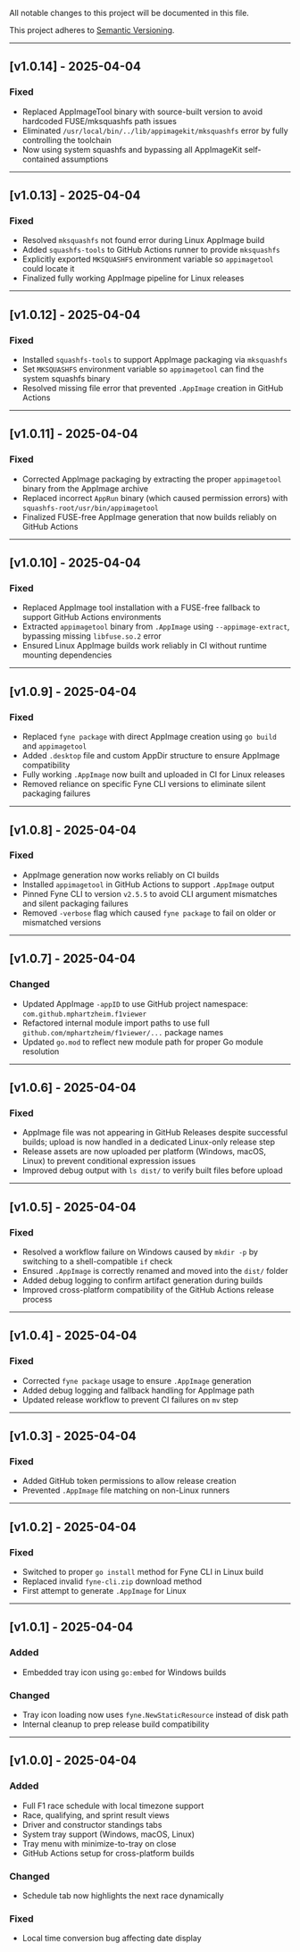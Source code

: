 All notable changes to this project will be documented in this file.

This project adheres to [Semantic Versioning](https://semver.org).

---

## [v1.0.14] - 2025-04-04

### Fixed
- Replaced AppImageTool binary with source-built version to avoid hardcoded FUSE/mksquashfs path issues
- Eliminated `/usr/local/bin/../lib/appimagekit/mksquashfs` error by fully controlling the toolchain
- Now using system squashfs and bypassing all AppImageKit self-contained assumptions

---

## [v1.0.13] - 2025-04-04

### Fixed
- Resolved `mksquashfs` not found error during Linux AppImage build
- Added `squashfs-tools` to GitHub Actions runner to provide `mksquashfs`
- Explicitly exported `MKSQUASHFS` environment variable so `appimagetool` could locate it
- Finalized fully working AppImage pipeline for Linux releases

---

## [v1.0.12] - 2025-04-04

### Fixed
- Installed `squashfs-tools` to support AppImage packaging via `mksquashfs`
- Set `MKSQUASHFS` environment variable so `appimagetool` can find the system squashfs binary
- Resolved missing file error that prevented `.AppImage` creation in GitHub Actions

---

## [v1.0.11] - 2025-04-04

### Fixed
- Corrected AppImage packaging by extracting the proper `appimagetool` binary from the AppImage archive
- Replaced incorrect `AppRun` binary (which caused permission errors) with `squashfs-root/usr/bin/appimagetool`
- Finalized FUSE-free AppImage generation that now builds reliably on GitHub Actions

---

## [v1.0.10] - 2025-04-04

### Fixed
- Replaced AppImage tool installation with a FUSE-free fallback to support GitHub Actions environments
- Extracted `appimagetool` binary from `.AppImage` using `--appimage-extract`, bypassing missing `libfuse.so.2` error
- Ensured Linux AppImage builds work reliably in CI without runtime mounting dependencies

---

## [v1.0.9] - 2025-04-04

### Fixed
- Replaced `fyne package` with direct AppImage creation using `go build` and `appimagetool`
- Added `.desktop` file and custom AppDir structure to ensure AppImage compatibility
- Fully working `.AppImage` now built and uploaded in CI for Linux releases
- Removed reliance on specific Fyne CLI versions to eliminate silent packaging failures

---

## [v1.0.8] - 2025-04-04

### Fixed
- AppImage generation now works reliably on CI builds
- Installed `appimagetool` in GitHub Actions to support `.AppImage` output
- Pinned Fyne CLI to version `v2.5.5` to avoid CLI argument mismatches and silent packaging failures
- Removed `-verbose` flag which caused `fyne package` to fail on older or mismatched versions

---

## [v1.0.7] - 2025-04-04

### Changed
- Updated AppImage `-appID` to use GitHub project namespace: `com.github.mphartzheim.f1viewer`
- Refactored internal module import paths to use full `github.com/mphartzheim/f1viewer/...` package names
- Updated `go.mod` to reflect new module path for proper Go module resolution

---

## [v1.0.6] - 2025-04-04

### Fixed
- AppImage file was not appearing in GitHub Releases despite successful builds; upload is now handled in a dedicated Linux-only release step
- Release assets are now uploaded per platform (Windows, macOS, Linux) to prevent conditional expression issues
- Improved debug output with `ls dist/` to verify built files before upload

---

## [v1.0.5] - 2025-04-04

### Fixed
- Resolved a workflow failure on Windows caused by `mkdir -p` by switching to a shell-compatible `if` check
- Ensured `.AppImage` is correctly renamed and moved into the `dist/` folder
- Added debug logging to confirm artifact generation during builds
- Improved cross-platform compatibility of the GitHub Actions release process

---

## [v1.0.4] - 2025-04-04

### Fixed
- Corrected `fyne package` usage to ensure `.AppImage` generation
- Added debug logging and fallback handling for AppImage path
- Updated release workflow to prevent CI failures on `mv` step

---

## [v1.0.3] - 2025-04-04

### Fixed
- Added GitHub token permissions to allow release creation
- Prevented `.AppImage` file matching on non-Linux runners

---

## [v1.0.2] - 2025-04-04

### Fixed
- Switched to proper `go install` method for Fyne CLI in Linux build
- Replaced invalid `fyne-cli.zip` download method
- First attempt to generate `.AppImage` for Linux

---

## [v1.0.1] - 2025-04-04

### Added
- Embedded tray icon using `go:embed` for Windows builds

### Changed
- Tray icon loading now uses `fyne.NewStaticResource` instead of disk path
- Internal cleanup to prep release build compatibility

---

## [v1.0.0] - 2025-04-04

### Added
- Full F1 race schedule with local timezone support
- Race, qualifying, and sprint result views
- Driver and constructor standings tabs
- System tray support (Windows, macOS, Linux)
- Tray menu with minimize-to-tray on close
- GitHub Actions setup for cross-platform builds

### Changed
- Schedule tab now highlights the next race dynamically

### Fixed
- Local time conversion bug affecting date display
